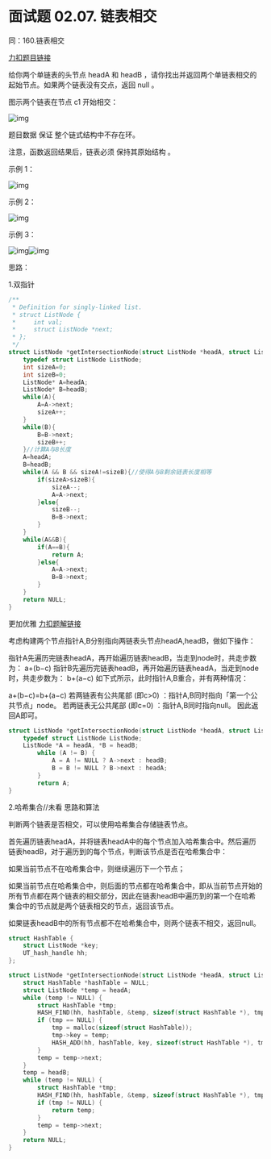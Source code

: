 # 面试题 02.07. 链表相交

同：160.链表相交

[力扣题目链接](https://gitee.com/link?target=https%3A%2F%2Fleetcode.cn%2Fproblems%2Fintersection-of-two-linked-lists-lcci%2F)

给你两个单链表的头节点 headA 和 headB ，请你找出并返回两个单链表相交的起始节点。如果两个链表没有交点，返回 null 。

图示两个链表在节点 c1 开始相交：

![img](https://code-thinking-1253855093.file.myqcloud.com/pics/20211219221657.png)

题目数据 保证 整个链式结构中不存在环。

注意，函数返回结果后，链表必须 保持其原始结构 。

示例 1：

![img](https://code-thinking-1253855093.file.myqcloud.com/pics/20211219221723.png)

示例 2：

![img](https://code-thinking-1253855093.file.myqcloud.com/pics/20211219221749.png)

示例 3：

![img](https://code-thinking-1253855093.file.myqcloud.com/pics/20211219221812.png)![img](https://code-thinking-1253855093.file.myqcloud.com/pics/20211219221812.png)



思路：

1.双指针

```c
/**
 * Definition for singly-linked list.
 * struct ListNode {
 *     int val;
 *     struct ListNode *next;
 * };
 */
struct ListNode *getIntersectionNode(struct ListNode *headA, struct ListNode *headB) {
    typedef struct ListNode ListNode;
    int sizeA=0;
    int sizeB=0;
    ListNode* A=headA;
    ListNode* B=headB;
    while(A){
        A=A->next;
        sizeA++;
    }
    while(B){
        B=B->next;
        sizeB++;
    }//计算A与B长度
    A=headA;
    B=headB;
    while(A && B && sizeA!=sizeB){//使得A与B剩余链表长度相等
        if(sizeA>sizeB){
            sizeA--;
            A=A->next;
        }else{
            sizeB--;
            B=B->next;
        }
    }
    while(A&&B){
        if(A==B){
            return A;
        }else{
            A=A->next;
            B=B->next;
        }
    }
    return NULL;
}
```

更加优雅   [力扣题解链接](https://leetcode.cn/problems/intersection-of-two-linked-lists-lcci/solutions/1190240/mian-shi-ti-0207-lian-biao-xiang-jiao-sh-b8hn)

考虑构建两个节点指针A,B分别指向两链表头节点headA,headB，做如下操作：

指针A先遍历完链表headA，再开始遍历链表headB，当走到node时，共走步数为：
a+(b−c)
指针B先遍历完链表headB，再开始遍历链表headA，当走到node时，共走步数为：
b+(a−c)
如下式所示，此时指针A,B重合，并有两种情况：

a+(b−c)=b+(a−c)
若两链表有公共尾部 (即c>0) ：指针A,B同时指向「第一个公共节点」node。
若两链表无公共尾部 (即c=0) ：指针A,B同时指向null。
因此返回A即可。

```c
struct ListNode *getIntersectionNode(struct ListNode *headA, struct ListNode *headB) {
    typedef struct ListNode ListNode;
    ListNode *A = headA, *B = headB;
        while (A != B) {
            A = A != NULL ? A->next : headB;
            B = B != NULL ? B->next : headA;
        }
        return A;
}

```

2.哈希集合//未看
思路和算法

判断两个链表是否相交，可以使用哈希集合存储链表节点。

首先遍历链表headA，并将链表headA中的每个节点加入哈希集合中。然后遍历链表headB，对于遍历到的每个节点，判断该节点是否在哈希集合中：

如果当前节点不在哈希集合中，则继续遍历下一个节点；

如果当前节点在哈希集合中，则后面的节点都在哈希集合中，即从当前节点开始的所有节点都在两个链表的相交部分，因此在链表headB中遍历到的第一个在哈希集合中的节点就是两个链表相交的节点，返回该节点。

如果链表headB中的所有节点都不在哈希集合中，则两个链表不相交，返回null。

```c
struct HashTable {
    struct ListNode *key;
    UT_hash_handle hh;
};

struct ListNode *getIntersectionNode(struct ListNode *headA, struct ListNode *headB) {
    struct HashTable *hashTable = NULL;
    struct ListNode *temp = headA;
    while (temp != NULL) {
        struct HashTable *tmp;
        HASH_FIND(hh, hashTable, &temp, sizeof(struct HashTable *), tmp);
        if (tmp == NULL) {
            tmp = malloc(sizeof(struct HashTable));
            tmp->key = temp;
            HASH_ADD(hh, hashTable, key, sizeof(struct HashTable *), tmp);
        }
        temp = temp->next;
    }
    temp = headB;
    while (temp != NULL) {
        struct HashTable *tmp;
        HASH_FIND(hh, hashTable, &temp, sizeof(struct HashTable *), tmp);
        if (tmp != NULL) {
            return temp;
        }
        temp = temp->next;
    }
    return NULL;
}

```

